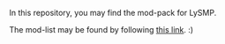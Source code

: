 In this repository, you may find the mod-pack for LySMP.

The mod-list may be found by following [this link](modpack/README.md). :)